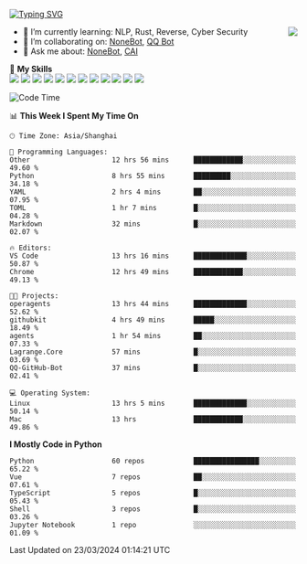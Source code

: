[![Typing SVG](https://readme-typing-svg.herokuapp.com?size=25&duration=2500&color=8C43EA&vCenter=true&width=200&height=40&lines=Hi+there+%F0%9F%91%8B%F0%9F%8F%BB;I'm+yanyongyu)](https://git.io/typing-svg)

<a href="#">
  <img align="right" src="https://github-readme-stats.vercel.app/api?username=yanyongyu&count_private=true&show_icons=true&bg_color=15,f2f7fd,E0EAFC" />
</a>

- 🌱 I’m currently learning: NLP, Rust, Reverse, Cyber Security
- 👯 I’m collaborating on: [NoneBot](https://github.com/nonebot), [QQ Bot](https://github.com/Mrs4s/go-cqhttp)
- 💬 Ask me about: [NoneBot](https://github.com/nonebot), [CAI](https://github.com/cscs181/CAI)

🌟 **My Skills**  
![](https://img.shields.io/badge/-Python-3e74a2?style=flat-square&logo=Python&logoColor=fff)
![](https://img.shields.io/badge/-TypeScript-3178C6?style=flat-square&logo=TypeScript&logoColor=fff)
![](https://img.shields.io/badge/-Vue-4fc08d?style=flat-square&logo=Vue.js&logoColor=fff)
![](https://img.shields.io/badge/-React-2d98ce?style=flat-square&logo=React&logoColor=fff)
![](https://img.shields.io/badge/-FastAPI-009688?style=flat-square&logo=FastAPI&logoColor=fff)
![](https://img.shields.io/badge/-Linux-000000?style=flat-square&logo=Linux&logoColor=fff)
![](https://img.shields.io/badge/-Docker-2496ED?style=flat-square&logo=Docker&logoColor=fff)
![](https://img.shields.io/badge/-Kubernetes-326CE5?style=flat-square&logo=Kubernetes&logoColor=fff)
![](https://img.shields.io/badge/-GitHub%20Actions-2088FF?style=flat-square&logo=GitHubActions&logoColor=fff)
![](https://img.shields.io/badge/-PostgreSQL-4169E1?style=flat-square&logo=PostgreSQL&logoColor=fff)
![](https://img.shields.io/badge/-Redis-DC382D?style=flat-square&logo=Redis&logoColor=fff)
![](https://img.shields.io/badge/-MongoDB-47A248?style=flat-square&logo=MongoDB&logoColor=fff)

<!--START_SECTION:waka-->
![Code Time](http://img.shields.io/badge/Code%20Time-5%2C929%20hrs%2034%20mins-blue)

📊 **This Week I Spent My Time On** 

```text
🕑︎ Time Zone: Asia/Shanghai

💬 Programming Languages: 
Other                    12 hrs 56 mins      ████████████░░░░░░░░░░░░░   49.60 % 
Python                   8 hrs 55 mins       █████████░░░░░░░░░░░░░░░░   34.18 % 
YAML                     2 hrs 4 mins        ██░░░░░░░░░░░░░░░░░░░░░░░   07.95 % 
TOML                     1 hr 7 mins         █░░░░░░░░░░░░░░░░░░░░░░░░   04.28 % 
Markdown                 32 mins             █░░░░░░░░░░░░░░░░░░░░░░░░   02.07 % 

🔥 Editors: 
VS Code                  13 hrs 16 mins      █████████████░░░░░░░░░░░░   50.87 % 
Chrome                   12 hrs 49 mins      ████████████░░░░░░░░░░░░░   49.13 % 

🐱‍💻 Projects: 
operagents               13 hrs 44 mins      █████████████░░░░░░░░░░░░   52.62 % 
githubkit                4 hrs 49 mins       █████░░░░░░░░░░░░░░░░░░░░   18.49 % 
agents                   1 hr 54 mins        ██░░░░░░░░░░░░░░░░░░░░░░░   07.33 % 
Lagrange.Core            57 mins             █░░░░░░░░░░░░░░░░░░░░░░░░   03.69 % 
QQ-GitHub-Bot            37 mins             █░░░░░░░░░░░░░░░░░░░░░░░░   02.41 % 

💻 Operating System: 
Linux                    13 hrs 5 mins       █████████████░░░░░░░░░░░░   50.14 % 
Mac                      13 hrs              ████████████░░░░░░░░░░░░░   49.86 % 
```

**I Mostly Code in Python** 

```text
Python                   60 repos            ████████████████░░░░░░░░░   65.22 % 
Vue                      7 repos             ██░░░░░░░░░░░░░░░░░░░░░░░   07.61 % 
TypeScript               5 repos             █░░░░░░░░░░░░░░░░░░░░░░░░   05.43 % 
Shell                    3 repos             █░░░░░░░░░░░░░░░░░░░░░░░░   03.26 % 
Jupyter Notebook         1 repo              ░░░░░░░░░░░░░░░░░░░░░░░░░   01.09 % 
```




 Last Updated on 23/03/2024 01:14:21 UTC
<!--END_SECTION:waka-->
